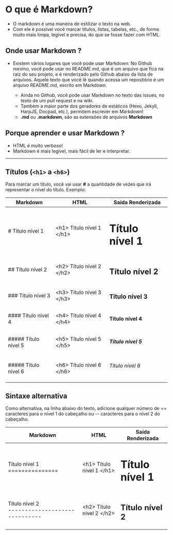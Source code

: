 # O que é Markdown?

* O markdown é uma maneira de estilizar o texto na web.
* Com ele é possível você marcar títulos, listas, tabelas, etc., de forma muito mais limpa, legível e precisa, do que se fosse fazer com HTML.

## Onde usar Markdown ?

* Existem vários lugares que você pode usar Markdown: No Github mesmo, você pode usar no README.md, que é um arquivo que fica na raiz do seu projeto, e é renderizado pelo Github abaixo da lista de arquivos. Aquele texto que você lê quando acessa um repositório é um arquivo README.md, escrito em Markdown.
  
  * Ainda no Github, você pode usar Markdown no texto das issues, no texto de um pull request e na wiki.
  * Também a maior parte dos geradores de estáticos (Hexo, Jekyll, HarpJS, Docpad, etc.), permitem escrever em Markdown! 
  * **.md** ou **.markdown**, são as extensões de arquivos **Markdown** 

## Porque aprender e usar Markdown ?

* HTML é muito verboso! 
* Markdown é mais legível, mais fácil de ler e interpretar.

---
## Títulos (`<h1>` a `<h6>`)

Para marcar um título, você vai usar **#** a quantidade de vezes que irá representar o nível do título. Exemplo:

Markdown | HTML | Saída Renderizada
---------| -----|------------------
\# Título nível 1 | \<h1> Título nível 1 \</h1> | <h1>Título nível 1</h1>
\## Título nível 2 | \<h2> Título nível 2 \</h2> | <h2>Título nível 2</h2>
\### Título nível 3 | \<h3> Título nível 3 \</h3> | <h3>Título nível 3</h3>
\#### Título nível 4 | \<h4> Título nível 4 \</h4> | <h4>Título nível 4<h4>
\##### Título nível 5 | \<h5>  Título nível 5 \</h5> | <h5> Título nível 5 </h5>
\##### Título nível 6 | \<h6> Título nível 6 \</h6> | <h6>Título nível 6</h6>

## Sintaxe alternativa

Como alternativa, na linha abaixo do texto, adicione qualquer número de == caracteres para o nível 1 do cabeçalho ou -- caracteres para o nível 2 do cabeçalho.

Markdown | HTML | Saída Renderizada
---------| -----|------------------
Título nível 1 <br> \=============== | \<h1> Título nível 1 \</h1> | <h1>Título nível 1</h1>
Título nível 2 <br> \------------------------------ | \<h2> Título nível 2 \</h2> | <h2>Título nível 2</h2>
 
